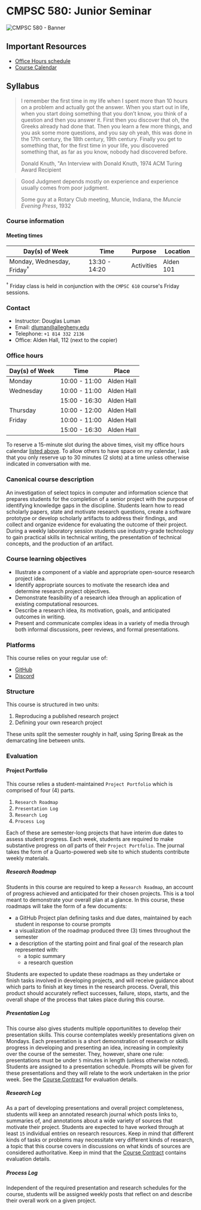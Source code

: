 # CMPSC 580: Junior Seminar

![CMPSC 580 - Banner](https://github.com/user-attachments/assets/86983e50-7b29-49de-a715-81d200aefd08)

## Important Resources

* [Office Hours schedule](https://chompe.rs/office-hours)
* [Course Calendar](https://chompe.rs/404-schedule)

## Syllabus

> I remember the first time in my life when I spent more than 10 hours on a problem and actually got the answer.
> When you start out in life, when you start doing something that you don’t know, you think of a question and then
> you answer it. First then you discover that oh, the Greeks already had done that. Then you learn a few more
> things, and you ask some more questions, and you say oh yeah, this was done in the 17th century, the 18th
> century, 19th century. Finally you get to something that, for the first time in your life, you discovered
> something that, as far as you know, nobody had discovered before. 
>
> Donald Knuth, "An Interview with Donald Knuth, 1974 ACM Turing Award Recipient

> Good Judgment depends mostly on experience and experience usually comes from poor judgment.
>
> Some guy at a Rotary Club meeting, Muncie, Indiana, the _Muncie Evening Press_, 1932

### Course information

#### Meeting times

|Day(s) of Week            |Time          |Purpose     |Location                        |
|--------------------------|--------------|------------|--------------------------------|
|Monday, Wednesday, Friday<sup>†</sup> |13:30 - 14:20 |Activities  |Alden 101                       |

<sup>†</sup> Friday class is held in conjunction with the `CMPSC 610` course's Friday sessions.

### Contact

* Instructor: Douglas Luman
* Email: dluman@allegheny.edu
* Telephone: `+1 814 332 2136`
* Office: Alden Hall, 112 (next to the copier)

### Office hours

|Day(s) of Week            |Time           |Place     |
|--------------------------|---------------|----------|
|Monday                    |10:00 - 11:00  |Alden Hall|
|Wednesday                 |10:00 - 11:00  |Alden Hall|
|                          |15:00 - 16:30  |Alden Hall|
|Thursday                  |10:00 - 12:00  |Alden Hall|
|Friday                    |10:00 - 11:00  |Alden Hall|
|                          |15:00 - 16:30  |Alden Hall|

To reserve a 15-minute slot during the above times, visit my office hours calendar [listed above](#important-resources). To
allow others to have space on my calendar, I ask that you only reserve up to 30 minutes (2 slots) at a time unless otherwise
indicated in conversation with me.

### Canonical course description

An investigation of select topics in computer and information science that prepares students for the completion of a senior project 
with the purpose of identifying knowledge gaps in the discipline. Students learn how to read scholarly papers, state and motivate 
research questions, create a software prototype or develop scholarly artifacts to address their findings, and collect and organize 
evidence for evaluating the outcome of their project. During a weekly laboratory session students use industry-grade technology to 
gain practical skills in technical writing, the presentation of technical concepts, and the production of an artifact.

### Course learning objectives

- Illustrate a component of a viable and appropriate open-source research project idea.
- Identify appropriate sources to motivate the research idea and determine research project objectives.
- Demonstrate feasibility of a research idea through an application of existing computational resources.
- Describe a research idea, its motivation, goals, and anticipated outcomes in writing.
- Present and communicate complex ideas in a variety of media through both informal discussions, peer reviews, and formal presentations.

### Platforms

This course relies on your regular use of:

* [GitHub](https://github.com)
* [Discord](https://discord.com)

### Structure

This course is structured in two units:

1. Reproducing a published research project
2. Defining your own research project

These units split the semester roughly in half, using Spring Break as the demarcating line between units.

### Evaluation

#### Project Portfolio

This course relies a student-maintained `Project Portfolio` which is comprised of four (4) parts.

1. `Research Roadmap`
2. `Presentation Log`
3. `Research Log`
4. `Process Log`

Each of these are semester-long projects that have interim due dates to assess student progress. Each week, students are required to make substantive
progress on _all_ parts of their `Project Portfolio`. The journal takes the form of a Quarto-powered web site to which students contribute weekly materials.

##### Research Roadmap

Students in this course are required to keep a `Research Roadmap`, an account of progress achieved and anticipated for their chosen projects. This is
a tool meant to demonstrate your overall plan at a glance. In this course, these roadmaps will take the form of a few documents:

- a GitHub Project plan defining tasks and due dates, maintained by each student in response to course prompts
- a visualization of the roadmap produced three (3) times throughout the semester
- a description of the starting point and final goal of the research plan represented with:
  - a topic summary
  - a research question

Students are expected to update these roadmaps as they undertake or finish tasks involved in developing projects, and will receive guidance about
which parts to finish at key times in the research process. Overall, this product should accurately reflect successes, failure, stops, starts, and
the overall shape of the process that takes place during this course.

##### Presentation Log

This course also gives students multiple opportunitites to develop their presentation skills. This course contemplates weekly presentations given
on Mondays. Each presentation is a short demonstration of research or skills progress in developing and presenting an idea, increasing in complexity
over the course of the semester. They, however, share one rule: presentations must be under `5` minutes in length (unless otherwise noted). Students
are assigned to a presentation schedule. Prompts will be given for these presentations and they will relate to the work undertaken in the prior 
week. See the [Course Contract](CODE_OF_CONDUCT.md) for evaluation details.

##### Research Log

As a part of developing presentations and overall project completeness, students will keep an annotated research journal which posts links to, summaries of,
and annotations about a wide variety of sources that motivate their project. Students are expected to have worked through at least `15` individual entries
on research resources. Keep in mind that different kinds of tasks or problems may necessitate very different kinds of research, a topic that this course 
covers in discussions on what kinds of sources are considered authoritative. Keep in mind that the [Course Contract](CODE_OF_CONDUCT.md) contains evaluation
details.

##### Process Log

Independent of the required presentation and research schedules for the course, students will be assigned weekly posts that reflect on and describe their
overall work on a given project.
